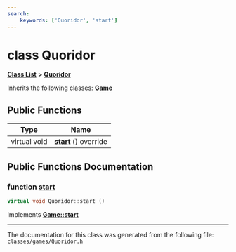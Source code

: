 ```yaml
---
search:
    keywords: ['Quoridor', 'start']
---
```


# class Quoridor

[**Class List**](annotated.md) **>** [**Quoridor**](class_quoridor.md)




Inherits the following classes: **[Game](class_game.md)**

## Public Functions

|Type|Name|
|-----|-----|
|virtual void|[**start**](class_quoridor.md#1a12cd1cc83689e0920e2a4c92f510e4d7) () override |


## Public Functions Documentation

### function <a id="1a12cd1cc83689e0920e2a4c92f510e4d7" href="#1a12cd1cc83689e0920e2a4c92f510e4d7">start</a>

```cpp
virtual void Quoridor::start ()
```



Implements **[Game::start](class_game.md#1add988158041df85337995e36f06756aa)**




----------------------------------------
The documentation for this class was generated from the following file: `classes/games/Quoridor.h`
